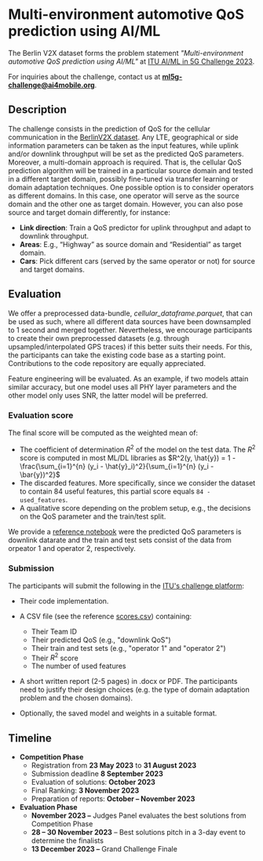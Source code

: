 # Multi-environment automotive QoS prediction using AI/ML

The Berlin V2X dataset forms the problem statement
_"Multi-environment automotive QoS prediction using AI/ML"_ at
[ITU AI/ML in 5G Challenge 2023](https://aiforgood.itu.int/about-ai-for-good/aiml-in-5g-challenge/).

For inquiries about the challenge, contact us at
**ml5g-challenge@ai4mobile.org**.

## Description

The challenge consists in the prediction of QoS for the cellular communication in the
[BerlinV2X dataset](https://ieee-dataport.org/open-access/berlin-v2x).
Any LTE, geographical or side information parameters can be taken as the input features, while uplink and/or downlink throughput will be set as the predicted QoS parameters.
Moreover, a multi-domain approach is required.
That is, the cellular QoS prediction algorithm will be trained in a particular source domain and tested in a different target domain,
possibly fine-tuned via transfer learning or domain adaptation techniques.
One possible option is to consider operators as different domains.
In this case, one operator will serve as the source domain and the other one as target domain.
However, you can also pose source and target domain differently, for instance:

- **Link direction**: Train a QoS predictor for uplink throughput and adapt to downlink throughput.
- **Areas**: E.g., “Highway” as source domain and “Residential” as target domain.
- **Cars**: Pick different cars (served by the same operator or not) for source and target domains.

## Evaluation

We offer a preprocessed data-bundle, *cellular_dataframe.parquet*, that can be used as such, where all different data sources have been downsampled to 1 second and merged together. Nevertheless, we encourage participants to create their own preprocessed datasets (e.g. through upsampled/interpolated GPS traces) if this better suits their needs. For this, the participants can take the existing code base as a starting point. Contributions to the code repository are equally appreciated.

Feature engineering will be evaluated. As an example, if two models attain similar accuracy, but one model uses all PHY layer parameters and the other model only uses SNR, the latter model will be preferred.

### Evaluation score

The final score will be computed as the weighted mean of:

- The coefficient of determination $R^2$ of the model on the test data. The $R^2$ score is computed in most ML/DL libraries as 
$R^2(y, \hat{y}) = 1 - \frac{\sum_{i=1}^{n} (y_i - \hat{y}_i)^2}{\sum_{i=1}^{n} (y_i - \bar{y})^2}$
- The discarded features. More specifically, since we consider the dataset to contain 84 useful features, this partial score equals `84 - used_features`.
- A qualitative score depending on the problem setup, e.g., the decisions on the QoS parameter and the train/test split.

We provide a [reference notebook](./reference_notebook.ipynb)
were the predicted QoS parameters is downlink datarate
and the train and test sets consist of the data from orpeator 1 and operator 2, respectively.

### Submission

The participants will submit the following in the
[ITU's challenge platform](https://challenge.aiforgood.itu.int/match/matchitem/80):

- Their code implementation.
- A CSV file (see the reference [scores.csv](./scores.csv)) containing:
	- Their Team ID
	- Their predicted QoS (e.g., "downlink QoS")
	- Their train and test sets (e.g., "operator 1" and "operator 2")
	- Their $R^2$ score
	- The number of used features

- A short written report (2-5 pages) in .docx or PDF. The participants need to justify their design choices (e.g. the type of domain adaptation problem and the chosen domains).
- Optionally, the saved model and weights in a suitable format.

## Timeline

- **Competition Phase** 
  - Registration from **23 May 2023** to **31 August 2023**
  - Submission deadline **8 September 2023**
  - Evaluation of solutions: **October 2023**
  - Final Ranking: **3 November 2023**
  - Preparation of reports: **October – November 2023**
- **Evaluation Phase** 
  - **November 2023 –** Judges Panel evaluates the best solutions from Competition Phase
  - **28 – 30 November 2023** – Best solutions pitch in a 3-day event to determine the finalists
  - **13 December 2023 –** Grand Challenge Finale
